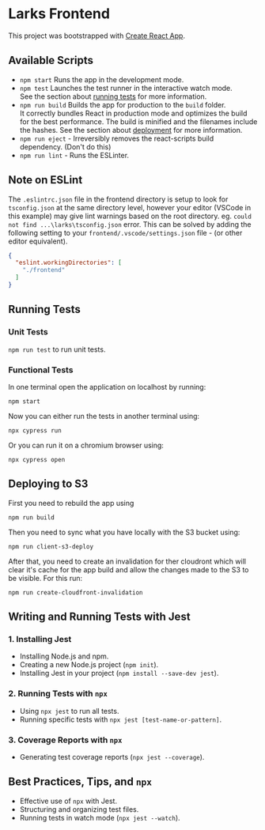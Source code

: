 # Larks Frontend

This project was bootstrapped with [Create React App](https://github.com/facebook/create-react-app).

## Available Scripts

- `npm start` Runs the app in the development mode.
- `npm test` Launches the test runner in the interactive watch mode.\
See the section about [running tests](https://facebook.github.io/create-react-app/docs/running-tests) for more information.
- `npm run build` Builds the app for production to the `build` folder.\
It correctly bundles React in production mode and optimizes the build for the best performance.
The build is minified and the filenames include the hashes.
See the section about [deployment](https://facebook.github.io/create-react-app/docs/deployment) for more information.
- `npm run eject` - Irreversibly removes the react-scripts build dependency. (Don't do this)
- `npm run lint` - Runs the ESLinter.

## Note on ESLint

The `.eslintrc.json` file in the frontend directory is setup to look for
`tsconfig.json` at the same directory level, however your editor (VSCode in
this example) may give lint warnings based on the root directory.
eg. `could not find ...\larks\tsconfig.json` error.
This can be solved by adding the following setting to your
`frontend/.vscode/settings.json` file - (or other editor equivalent).
```json
{
  "eslint.workingDirectories": [
    "./frontend"
  ]
}
```

## Running Tests

### Unit Tests

`npm run test` to run unit tests.

### Functional Tests

In one terminal open the application on localhost by running:

`npm start`

Now you can either run the tests in another terminal using:

`npx cypress run`

Or you can run it on a chromium browser using:

`npx cypress open`

## Deploying to S3

First you need to rebuild the app using

`npm run build`

Then you need to sync what you have locally with the S3 bucket using:

`npm run client-s3-deploy`

After that, you need to create an invalidation for ther cloudront which will clear it's cache for the app build and allow the changes made to the S3 to be visible. For this run:

`npm run create-cloudfront-invalidation`



## Writing and Running Tests with Jest

### 1. Installing Jest
- Installing Node.js and npm.
- Creating a new Node.js project (`npm init`).
- Installing Jest in your project (`npm install --save-dev jest`).

### 2. Running Tests with `npx`
- Using `npx jest` to run all tests.
- Running specific tests with `npx jest [test-name-or-pattern]`.

### 3. Coverage Reports with `npx`
- Generating test coverage reports (`npx jest --coverage`).

## Best Practices, Tips, and `npx`
- Effective use of `npx` with Jest.
- Structuring and organizing test files.
- Running tests in watch mode (`npx jest --watch`).
